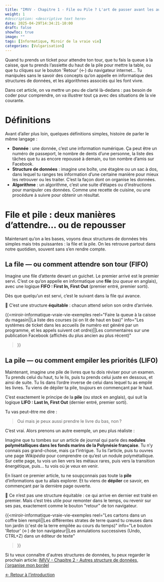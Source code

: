 ```yaml
---
title: "IMVV - Chapitre 1 - File ou Pile ? L'art de passer avant les autres"
weight: 1
#description: <descriptive text here>
date: 2025-04-29T14:34:21-10:00
draft: false
showToc: true
image: ""
tags: [Informatique, Miroir de la vraie vie]
categories: [Vulgarisation]
---
```


Quand tu prends un ticket pour attendre ton tour, que tu fais la queue à la caisse, que tu prends l’assiette du haut de la pile pour mettre la table, ou que tu cliques sur le bouton 'Retour' (←) du navigateur internet…
Tu manipules sans le savoir des concepts qu’on appelle en informatique des structures de données, et les algorithmes associés qui les font vivre.

Dans cet article, on va mettre un peu de clarté là-dedans : pas besoin de coder pour comprendre, on va illustrer tout ça avec des situations de la vie courante.

# Définitions

Avant d’aller plus loin, quelques définitions simples, histoire de parler le même langage :

- **Donnée** : une donnée, c’est une information numérique. Ça peut être un numéro de passeport, le nombre de dents d’une personne, la liste des tâches que tu as encore repoussé à demain, ou ton nombre d’amis sur Facebook.
- **Structure de données** : imagine une boîte, une étagère ou un sac à dos, dans lequel tu ranges tes information d’une certaine manière pour mieux les retrouver ou les traiter. C’est la façon dont on organise les données.
- **Algorithme** : un algorithme, c’est une suite d’étapes ou d’instructions pour manipuler ces données. Comme une recette de cuisine, ou une procédure à suivre pour obtenir un résultat.

# File et pile : deux manières d’attendre… ou de repousser

Maintenant qu’on a les bases, voyons deux structures de données très simples mais très puissantes : la file et la pile.
On les retrouve partout dans notre quotidien, souvent sans s’en rendre compte.

## La file — ou comment attendre son tour (FIFO)

Imagine une file d’attente devant un guichet. Le premier arrivé est le premier servi.
C’est ce qu’on appelle en informatique une **file** (ou *queue* en anglais), avec une logique **FIFO : First In, First Out** (premier entré, premier sorti).

Dès que quelqu’un est servi, c’est le suivant dans la file qui avance.

🎯 C’est une structure **équitable** : chacun attend selon son ordre d’arrivée.

{{<miroir-informatique-vraie-vie-exemples
    reel="Faire la queue à la caisse du magasin||La liste des courses (si on lit de haut en bas)"
    info="Les systèmes de ticket dans les accueils (le numéro est généré par un programme, et les appels suivent cet ordre)||Les commentaires sur une publication Facebook (affichés du plus ancien au plus récent)"
>}}

## La pile — ou comment empiler les priorités (LIFO)

Maintenant, imagine une pile de livres que tu dois réviser pour un examen.
Tu prends celui du haut, tu le lis, puis tu prends celui juste en dessous, et ainsi de suite.
Tu lis dans l’ordre inverse de celui dans lequel tu as empilé les livres.
Tu viens de dépiler ta pile, toujours en commençant par le haut.

C’est exactement le principe de la **pile** (ou *stack* en anglais), qui suit la logique **LIFO : Last In, First Out** (dernier entré, premier sorti).

Tu vas peut-être me dire :

>Oui mais je peux aussi prendre le livre du bas, non ?

C’est vrai. Alors prenons un autre exemple, un peu plus réaliste :

Imagine que tu tombes sur un article de journal qui parle des **nodules polymétalliques dans les fonds marins de la Polynésie française**. Tu n’y connais pas grand-chose, mais ça t’intrigue.
Tu lis l’article, puis tu ouvres une page *Wikipédia* pour comprendre ce qu’est un nodule polymétallique. Sur cette page, tu vois un lien vers les métaux rares, puis vers la transition énergétique, puis… tu vois où je veux en venir.

En lisant ce premier article, tu ne soupçonnais pas toute la **pile** d’informations que tu allais explorer. Et tu viens de **dépiler** ce savoir, en commençant par la dernière page ouverte.

🎯 Ce n’est pas une structure équitable : ce qui arrive en dernier est traité en premier.
Mais c’est très utile pour remonter dans le temps, ou revenir sur ses pas, exactement comme le bouton "retour" de ton navigateur.

{{<miroir-informatique-vraie-vie-exemples
    reel="Les cartons dans un coffre bien rempli||Les différentes strates de terre quand tu creuses dans ton jardin (c'est de la terre empilée au cours du temps)"
    info="Le bouton 'Retour' (←) de ton navigateur||Les annulations successives (Undo, CTRL+Z) dans un éditeur de texte"
>}}

Si tu veux connaître d'autres structures de données, tu peux regarder le prochain article: [IMVV - Chapitre 2 - Autres structure de données, j'organise mon bordel](../structures-de-donnees/)

[← Retour à l’introduction](../introduction/)